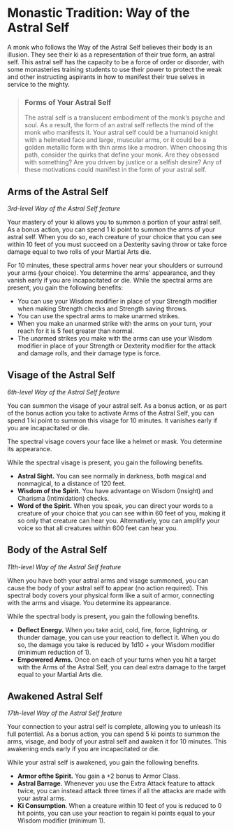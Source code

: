 # Monastic Tradition: Way of the Astral Self
A monk who follows the Way of the Astral Self believes their body is an illusion. They see their ki as a representation of their true form, an astral self. This astral self has the capacity to be a force of order or disorder, with some monasteries training students to use their power to protect the weak and other instructing aspirants in how to manifest their true selves in service to the mighty. 

> ### Forms of Your Astral Self
> The astral self is a translucent embodiment of the monk’s psyche and soul. As a result, the form of an astral self reflects the mind of the monk who manifests it. Your astral self could be a humanoid knight with a helmeted face and large, muscular arms, or it could be a golden metallic form with thin arms like a modron.
> When choosing this path, consider the quirks that define your monk. Are they obsessed with something? Are you driven by justice or a selfish desire? Any of these motivations could manifest in the form of your astral self.

## Arms of the Astral Self
*3rd-level Way of the Astral Self feature*

Your mastery of your ki allows you to summon a portion of your astral self. As a bonus action, you can spend 1 ki point to summon the arms of your astral self. When you do so, each creature of your choice that you can see within 10 feet of you must succeed on a Dexterity saving throw or take force damage equal to two rolls of your Martial Arts die.

For 10 minutes, these spectral arms hover near your shoulders or surround your arms (your choice). You determine the arms' appearance, and they vanish early if you are incapacitated or die. While the spectral arms are present, you gain the
following benefits:

* You can use your Wisdom modifier in place of your Strength modifier when making Strength checks and Strength saving throws.
* You can use the spectral arms to make unarmed strikes.
* When you make an unarmed strike with the arms on your turn, your reach for it is 5 feet greater than normal.
* The unarmed strikes you make with the arms can use your Wisdom modifier in place of your Strength or Dexterity modifier for the attack and damage rolls, and their damage type is force.

## Visage of the Astral Self
*6th-level Way of the Astral Self feature*

You can summon the visage of your astral self. As a bonus action, or as part of the bonus action you take to activate Arms of the Astral Self, you can spend 1 ki point to summon this visage for 10 minutes. It vanishes early if you are incapacitated or die. 

The spectral visage covers your face like a helmet or mask. You determine its appearance. 

While the spectral visage is present, you gain the following benefits.

* **Astral Sight.** You can see normally in darkness, both magical and nonmagical, to a distance of 120 feet.
* **Wisdom of the Spirit.** You have advantage on Wisdom (Insight) and Charisma (Intimidation) checks.
* **Word of the Spirit.** When you speak, you can direct your words to a creature of your choice that you can see within 60 feet of you, making it so only that creature can hear you. Alternatively, you can amplify your voice so that all creatures within 600 feet can hear you.

## Body of the Astral Self
*11th-level Way of the Astral Self feature*

When you have both your astral arms and visage summoned, you can cause the body of your astral self to appear (no action required). This spectral body covers your physical form like a suit of armor, connecting with the arms and visage. You determine its appearance. 

While the spectral body is present, you gain the following benefits.
* **Deflect Energy.** When you take acid, cold, fire, force, lightning, or thunder damage, you can use your reaction to deflect it. When you do so, the damage you take is reduced by 1d10 + your Wisdom modifier (minimum reduction of 1).
* **Empowered Arms.** Once on each of your turns when you hit a target with the Arms of the Astral Self, you can deal extra damage to the target equal to your Martial Arts die.

## Awakened Astral Self
*17th-level Way of the Astral Self feature*

Your connection to your astral self is complete, allowing you to unleash its full potential. As a bonus action, you can spend 5 ki points to summon the arms, visage, and body of your astral self and awaken it for 10 minutes. This awakening ends early if you are incapacitated or die.

While your astral self is awakened, you gain the following benefits. 

* **Armor ofthe Spirit.** You gain a +2 bonus to Armor Class.
* **Astral Barrage.** Whenever you use the Extra Attack feature to attack twice, you can instead attack three times if all the attacks are made with your astral arms. 
* **Ki Consumption**. When a creature within 10 feet of you is reduced to 0 hit points, you can use your reaction to regain ki points equal to your Wisdom modifier (minimum 1).
